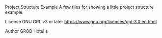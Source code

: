 Project Structure Example
A few files for showing a little project structure example.

License
GNU GPL v3 or later https://www.gnu.org/licenses/gpl-3.0.en.html

Author
GROD Hotel s